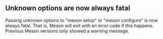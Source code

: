 ## Unknown options are now always fatal

Passing unknown options to "meson setup" or "meson configure" is now
always fatal. That is, Meson will exit with an error code if this
happens. Previous Meson versions only showed a warning message.

